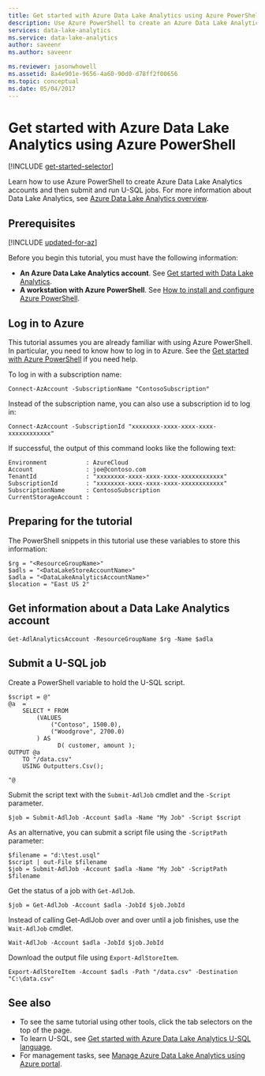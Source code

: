 ```yaml
---
title: Get started with Azure Data Lake Analytics using Azure PowerShell
description: Use Azure PowerShell to create an Azure Data Lake Analytics account and submit a U-SQL job.
services: data-lake-analytics
ms.service: data-lake-analytics
author: saveenr
ms.author: saveenr

ms.reviewer: jasonwhowell
ms.assetid: 8a4e901e-9656-4a60-90d0-d78ff2f00656
ms.topic: conceptual
ms.date: 05/04/2017
---
```

# Get started with Azure Data Lake Analytics using Azure PowerShell
[!INCLUDE [get-started-selector](../../includes/data-lake-analytics-selector-get-started.md)]

Learn how to use Azure PowerShell to create Azure Data Lake Analytics accounts and then submit and run U-SQL jobs. For more information about Data Lake Analytics, see [Azure Data Lake Analytics overview](data-lake-analytics-overview.md).

## Prerequisites

[!INCLUDE [updated-for-az](../../includes/updated-for-az.md)]

Before you begin this tutorial, you must have the following information:

* **An Azure Data Lake Analytics account**. See [Get started with Data Lake Analytics](https://docs.microsoft.com/azure/data-lake-analytics/data-lake-analytics-get-started-portal).
* **A workstation with Azure PowerShell**. See [How to install and configure Azure PowerShell](/powershell/azure/overview).

## Log in to Azure

This tutorial assumes you are already familiar with using Azure PowerShell. In particular, you need to know how to log in to Azure. See the [Get started with Azure PowerShell](https://docs.microsoft.com/powershell/azure/get-started-azureps) if you need help.

To log in with a subscription name:

```
Connect-AzAccount -SubscriptionName "ContosoSubscription"
```

Instead of the subscription name, you can also use a subscription id to log in:

```
Connect-AzAccount -SubscriptionId "xxxxxxxx-xxxx-xxxx-xxxx-xxxxxxxxxxxx"
```

If  successful, the output of this command looks like the following text:

```
Environment           : AzureCloud
Account               : joe@contoso.com
TenantId              : "xxxxxxxx-xxxx-xxxx-xxxx-xxxxxxxxxxxx"
SubscriptionId        : "xxxxxxxx-xxxx-xxxx-xxxx-xxxxxxxxxxxx"
SubscriptionName      : ContosoSubscription
CurrentStorageAccount :
```

## Preparing for the tutorial

The PowerShell snippets in this tutorial use these variables to store this information:

```
$rg = "<ResourceGroupName>"
$adls = "<DataLakeStoreAccountName>"
$adla = "<DataLakeAnalyticsAccountName>"
$location = "East US 2"
```

## Get information about a Data Lake Analytics account

```
Get-AdlAnalyticsAccount -ResourceGroupName $rg -Name $adla  
```

## Submit a U-SQL job

Create a PowerShell variable to hold the U-SQL script.

```
$script = @"
@a  = 
    SELECT * FROM 
        (VALUES
            ("Contoso", 1500.0),
            ("Woodgrove", 2700.0)
        ) AS 
              D( customer, amount );
OUTPUT @a
    TO "/data.csv"
    USING Outputters.Csv();

"@
```

Submit the script text with the `Submit-AdlJob` cmdlet and the `-Script` parameter.

```
$job = Submit-AdlJob -Account $adla -Name "My Job" -Script $script
```

As an alternative, you can submit a script file using the `-ScriptPath` parameter:

```
$filename = "d:\test.usql"
$script | out-File $filename
$job = Submit-AdlJob -Account $adla -Name "My Job" -ScriptPath $filename
```

Get the status of a job with `Get-AdlJob`. 

```
$job = Get-AdlJob -Account $adla -JobId $job.JobId
```

Instead of calling Get-AdlJob over and over until a job finishes, use the `Wait-AdlJob` cmdlet.

```
Wait-AdlJob -Account $adla -JobId $job.JobId
```

Download the output file using `Export-AdlStoreItem`.

```
Export-AdlStoreItem -Account $adls -Path "/data.csv" -Destination "C:\data.csv"
```

## See also
* To see the same tutorial using other tools, click the tab selectors on the top of the page.
* To learn U-SQL, see [Get started with Azure Data Lake Analytics U-SQL language](data-lake-analytics-u-sql-get-started.md).
* For management tasks, see [Manage Azure Data Lake Analytics using Azure portal](data-lake-analytics-manage-use-portal.md).
